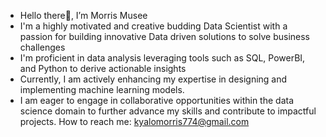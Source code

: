 - Hello there👋, I’m Morris Musee
- I'm a highly motivated and creative budding Data Scientist with a passion for building innovative Data driven solutions to solve business challenges
- I'm proficient in data analysis leveraging tools such as SQL, PowerBI, and Python to derive actionable insights
- Currently, I am actively enhancing my expertise in designing and implementing machine learning models.
- I am eager to engage in collaborative opportunities within the data science domain to further advance my skills and contribute to impactful projects.
How to reach me: kyalomorris774@gmail.com


<!---
Morris-best/Morris-best is a ✨ special ✨ repository because its `README.md` (this file) appears on your GitHub profile.
You can click the Preview link to take a look at your changes.
--->
